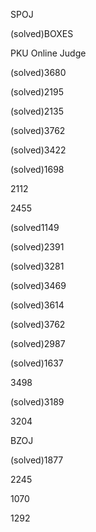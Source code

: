 SPOJ

(solved)BOXES

PKU Online Judge

(solved)3680

(solved)2195

(solved)2135

(solved)3762

(solved)3422

(solved)1698

2112

2455

(solved1149

(solved)2391

(solved)3281

(solved)3469

(solved)3614

(solved)3762

(solved)2987

(solved)1637

3498

(solved)3189

3204

BZOJ

(solved)1877

2245

1070

1292
